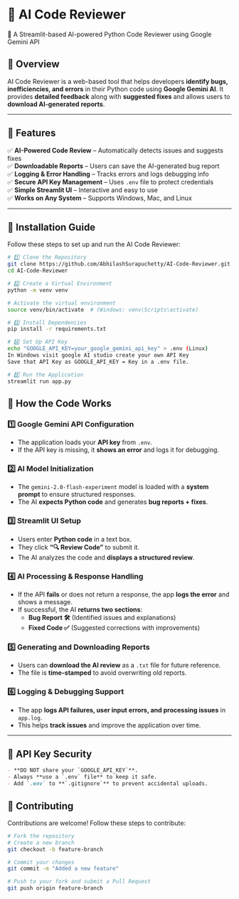# 🤖 AI Code Reviewer  

🚀 A Streamlit-based AI-powered Python Code Reviewer using Google Gemini API  

## 🌟 Overview  

AI Code Reviewer is a web-based tool that helps developers **identify bugs, inefficiencies, and errors** in their Python code using **Google Gemini AI**. It provides **detailed feedback** along with **suggested fixes** and allows users to **download AI-generated reports**.  

---

## 🌟 Features  

✅ **AI-Powered Code Review** – Automatically detects issues and suggests fixes  
✅ **Downloadable Reports** – Users can save the AI-generated bug report  
✅ **Logging & Error Handling** – Tracks errors and logs debugging info  
✅ **Secure API Key Management** – Uses `.env` file to protect credentials  
✅ **Simple Streamlit UI** – Interactive and easy to use  
✅ **Works on Any System** – Supports Windows, Mac, and Linux  

---

## 📌 Installation Guide  

Follow these steps to set up and run the AI Code Reviewer:  

```sh
# 1️⃣ Clone the Repository  
git clone https://github.com/AbhilashSurapuchetty/AI-Code-Reviewer.git
cd AI-Code-Reviewer

# 2️⃣ Create a Virtual Environment  
python -m venv venv  

# Activate the virtual environment  
source venv/bin/activate  # (Windows: venv\Scripts\activate)

# 3️⃣ Install Dependencies  
pip install -r requirements.txt

# 4️⃣ Set Up API Key  
echo "GOOGLE_API_KEY=your_google_gemini_api_key" > .env (Linux)
In Windows visit google AI studio create your own API Key
Save that API Key as GOOGLE_API_KEY = Key in a .env file.

# 5️⃣ Run the Application  
streamlit run app.py
```


## 📌 How the Code Works  

### 1️⃣ Google Gemini API Configuration  
- The application loads your **API key** from `.env`.  
- If the API key is missing, it **shows an error** and logs it for debugging.  

### 2️⃣ AI Model Initialization  
- The `gemini-2.0-flash-experiment` model is loaded with a **system prompt** to ensure structured responses.  
- The AI **expects Python code** and generates **bug reports + fixes**.  

### 3️⃣ Streamlit UI Setup  
- Users enter **Python code** in a text box.  
- They click **“🔍 Review Code”** to submit it.  
- The AI analyzes the code and **displays a structured review**.  

### 4️⃣ AI Processing & Response Handling  
- If the API **fails** or does not return a response, the app **logs the error** and shows a message.  
- If successful, the AI **returns two sections**:  
  - **Bug Report 🛠️** (Identified issues and explanations)  
  - **Fixed Code ✅** (Suggested corrections with improvements)  

### 5️⃣ Generating and Downloading Reports  
- Users can **download the AI review** as a `.txt` file for future reference.  
- The file is **time-stamped** to avoid overwriting old reports.  

### 6️⃣ Logging & Debugging Support  
- The app **logs API failures, user input errors, and processing issues** in `app.log`.  
- This helps **track issues** and improve the application over time.  

---

## 📌 API Key Security  

```md
- **DO NOT share your `GOOGLE_API_KEY`**.  
- Always **use a `.env` file** to keep it safe.  
- Add `.env` to **`.gitignore`** to prevent accidental uploads.

```

## 🤝 Contributing  

Contributions are welcome! Follow these steps to contribute:  

```sh
# Fork the repository  
# Create a new branch  
git checkout -b feature-branch  

# Commit your changes  
git commit -m "Added a new feature"  

# Push to your fork and submit a Pull Request  
git push origin feature-branch  


